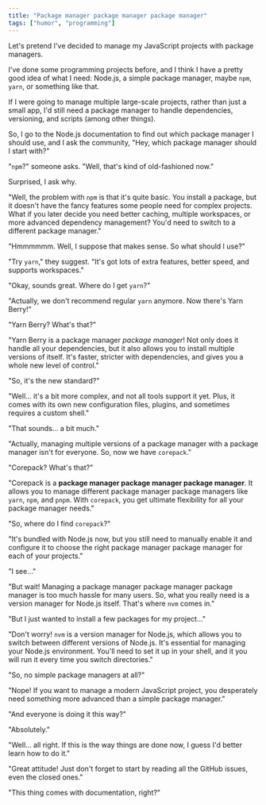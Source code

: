 ```yaml
---
title: "Package manager package manager package manager"
tags: ["humor", "programming"]
---
```


Let's pretend I've decided to manage my JavaScript projects with package managers.

I've done some programming projects before, and I think I have a pretty good idea of what I need: Node.js, a simple package manager, maybe `npm`, `yarn`, or something like that.

If I were going to manage multiple large-scale projects, rather than just a small app, I'd still need a package manager to handle dependencies, versioning, and scripts (among other things).

So, I go to the Node.js documentation to find out which package manager I should use, and I ask the community, "Hey, which package manager should I start with?"

"`npm`?" someone asks. "Well, that's kind of old-fashioned now."

Surprised, I ask why.

"Well, the problem with `npm` is that it's quite basic. You install a package, but it doesn't have the fancy features some people need for complex projects. What if you later decide you need better caching, multiple workspaces, or more advanced dependency management? You'd need to switch to a different package manager."

"Hmmmmmm. Well, I suppose that makes sense. So what should I use?"

"Try `yarn`," they suggest. "It's got lots of extra features, better speed, and supports workspaces."

"Okay, sounds great. Where do I get `yarn`?"

"Actually, we don't recommend regular `yarn` anymore. Now there's Yarn Berry!"

"Yarn Berry? What's that?"

"Yarn Berry is a package manager *package manager*! Not only does it handle all your dependencies, but it also allows you to install multiple versions of itself. It's faster, stricter with dependencies, and gives you a whole new level of control."

"So, it's the new standard?"

"Well… it's a bit more complex, and not all tools support it yet. Plus, it comes with its own new configuration files, plugins, and sometimes requires a custom shell."

"That sounds… a bit much."

"Actually, managing multiple versions of a package manager with a package manager isn't for everyone. So, now we have `corepack`."

"Corepack? What's that?"

"Corepack is a **package manager package manager package manager**. It allows you to manage different package manager package managers like `yarn`, `npm`, and `pnpm`. With `corepack`, you get ultimate flexibility for all your package manager needs."

"So, where do I find `corepack`?"

"It's bundled with Node.js now, but you still need to manually enable it and configure it to choose the right package manager package manager for each of your projects."

"I see…"

"But wait! Managing a package manager package manager package manager is too much hassle for many users. So, what you really need is a version manager for Node.js itself. That's where `nvm` comes in."

"But I just wanted to install a few packages for my project…"

"Don't worry! `nvm` is a version manager for Node.js, which allows you to switch between different versions of Node.js. It's essential for managing your Node.js environment. You'll need to set it up in your shell, and it you will run it every time you switch directories."

"So, no simple package managers at all?"

"Nope! If you want to manage a modern JavaScript project, you desperately need something more advanced than a simple package manager."

"And everyone is doing it this way?"

"Absolutely."

"Well… all right. If this is the way things are done now, I guess I'd better learn how to do it."

"Great attitude! Just don't forget to start by reading all the GitHub issues, even the closed ones."

"This thing comes with documentation, right?"
